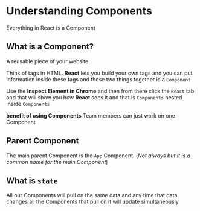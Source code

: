 # Understanding Components
Everything in React is a Component

## What is a Component?
A reusable piece of your website

Think of tags in HTML. **React** lets you build your own tags and you can put information inside these tags and those two things together is a `Component`

Use the **Inspect Element in Chrome** and then from there click the `React` tab and that will show you how **React** sees it and that is `Components` nested inside `Components`

**benefit of using Components** Team members can just work on one Component 

## Parent Component
The main parent Component is the `App` Component. (_Not always but it is a common name for the main Component_)

## What is `state`
All our Components will pull on the same data and any time that data changes all the Components that pull on it will update simultaneously
